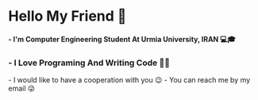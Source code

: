 <h1> Hello My Friend 👋</h1>

 <h4>- I'm Computer Engineering Student At Urmia University, IRAN 💻🎓</h4>
<h3> - I Love Programing And Writing Code 🤩😎</h3>
 - I would like to have a cooperation with you 😉
 - You can reach me by my email 😜

